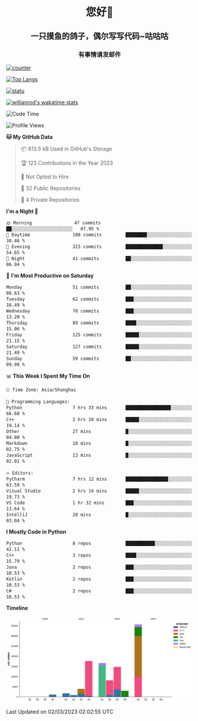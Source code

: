 

<!--
**kitUIN/kitUIN** is a ✨ _special_ ✨ repository because its `README.md` (this file) appears on your GitHub profile.

Here are some ideas to get you started:

- 🔭 I’m currently working on ...
- 🌱 I’m currently learning ...
- 👯 I’m looking to collaborate on ...
- 🤔 I’m looking for help with ...
- 💬 Ask me about ...
- 📫 How to reach me: ...
- 😄 Pronouns: ...
- ⚡ Fun fact: ...
-->
<h1 align="center">您好👋</h1>
<h2 align="center">一只摸鱼的鸽子，偶尔写写代码~咕咕咕</h2>
<h3 align="center">有事情请发邮件</h3>

[![counter](https://count.getloli.com/get/@KitUIN?theme=rule34)](https://count.getloli.com/)

[![Top Langs](https://github-readme-stats.kituin.fun/api/top-langs/?username=kitUIN&show_icons=true&theme=gruvbox&locale=cn&layout=compact)](https://github.com/anuraghazra/github-readme-stats)  

[![statu](https://github-readme-stats.kituin.fun/api?username=kitUIN&show_icons=true&theme=gruvbox&locale=cn)](https://github.com/anuraghazra/github-readme-stats)  

[![willianrod's wakatime stats](https://github-readme-stats.kituin.fun/api/wakatime?username=kituin)](https://github.com/anuraghazra/github-readme-stats)  


<!--START_SECTION:waka-->
![Code Time](http://img.shields.io/badge/Code%20Time-920%20hrs%2053%20mins-blue)

![Profile Views](http://img.shields.io/badge/Profile%20Views-9-blue)

**🐱 My GitHub Data** 

> 📦 613.5 kB Used in GitHub's Storage 
 > 
> 🏆 123 Contributions in the Year 2023
 > 
> 🚫 Not Opted to Hire
 > 
> 📜 32 Public Repositories 
 > 
> 🔑 4 Private Repositories 
 > 
**I'm a Night 🦉** 

```text
🌞 Morning                47 commits          ██░░░░░░░░░░░░░░░░░░░░░░░   07.95 % 
🌆 Daytime                180 commits         ████████░░░░░░░░░░░░░░░░░   30.46 % 
🌃 Evening                323 commits         ██████████████░░░░░░░░░░░   54.65 % 
🌙 Night                  41 commits          ██░░░░░░░░░░░░░░░░░░░░░░░   06.94 % 
```
📅 **I'm Most Productive on Saturday** 

```text
Monday                   51 commits          ██░░░░░░░░░░░░░░░░░░░░░░░   08.63 % 
Tuesday                  62 commits          ███░░░░░░░░░░░░░░░░░░░░░░   10.49 % 
Wednesday                78 commits          ███░░░░░░░░░░░░░░░░░░░░░░   13.20 % 
Thursday                 89 commits          ████░░░░░░░░░░░░░░░░░░░░░   15.06 % 
Friday                   125 commits         █████░░░░░░░░░░░░░░░░░░░░   21.15 % 
Saturday                 127 commits         █████░░░░░░░░░░░░░░░░░░░░   21.49 % 
Sunday                   59 commits          ██░░░░░░░░░░░░░░░░░░░░░░░   09.98 % 
```


📊 **This Week I Spent My Time On** 

```text
🕑︎ Time Zone: Asia/Shanghai

💬 Programming Languages: 
Python                   7 hrs 33 mins       █████████████████░░░░░░░░   66.60 % 
C++                      2 hrs 10 mins       █████░░░░░░░░░░░░░░░░░░░░   19.14 % 
Other                    27 mins             █░░░░░░░░░░░░░░░░░░░░░░░░   04.00 % 
Markdown                 18 mins             █░░░░░░░░░░░░░░░░░░░░░░░░   02.75 % 
JavaScript               13 mins             █░░░░░░░░░░░░░░░░░░░░░░░░   02.01 % 

🔥 Editors: 
PyCharm                  7 hrs 12 mins       ████████████████░░░░░░░░░   63.59 % 
Visual Studio            2 hrs 14 mins       █████░░░░░░░░░░░░░░░░░░░░   19.73 % 
VS Code                  1 hr 32 mins        ███░░░░░░░░░░░░░░░░░░░░░░   13.64 % 
IntelliJ                 20 mins             █░░░░░░░░░░░░░░░░░░░░░░░░   03.04 % 
```

**I Mostly Code in Python** 

```text
Python                   8 repos             ███████████░░░░░░░░░░░░░░   42.11 % 
C++                      3 repos             ████░░░░░░░░░░░░░░░░░░░░░   15.79 % 
Java                     2 repos             ███░░░░░░░░░░░░░░░░░░░░░░   10.53 % 
Kotlin                   2 repos             ███░░░░░░░░░░░░░░░░░░░░░░   10.53 % 
C#                       2 repos             ███░░░░░░░░░░░░░░░░░░░░░░   10.53 % 
```



**Timeline**

![Lines of Code chart](https://raw.githubusercontent.com/kitUIN/kitUIN/main/assets/bar_graph.png)


 Last Updated on 02/03/2023 02:02:55 UTC
<!--END_SECTION:waka-->
